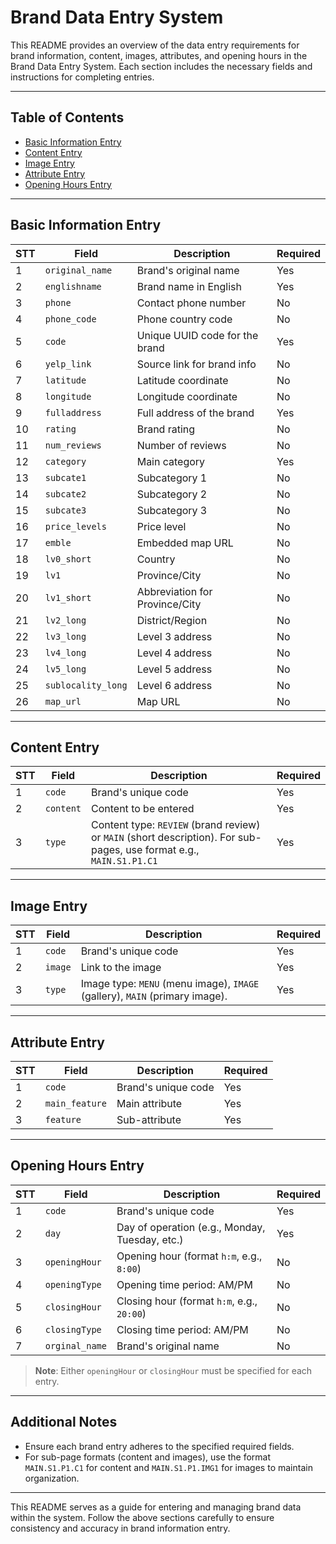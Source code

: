 # Brand Data Entry System

This README provides an overview of the data entry requirements for brand information, content, images, attributes, and opening hours in the Brand Data Entry System. Each section includes the necessary fields and instructions for completing entries.

---

## Table of Contents
- [Basic Information Entry](#basic-information-entry)
- [Content Entry](#content-entry)
- [Image Entry](#image-entry)
- [Attribute Entry](#attribute-entry)
- [Opening Hours Entry](#opening-hours-entry)

---

## Basic Information Entry
| STT | Field          | Description                       | Required |
|-----|----------------|-----------------------------------|----------|
| 1   | `original_name` | Brand's original name            | Yes       |
| 2   | `englishname`  | Brand name in English            | Yes      |
| 3   | `phone`        | Contact phone number             | No       |
| 4   | `phone_code`   | Phone country code               | No       |
| 5   | `code`         | Unique UUID code for the brand   | Yes      |
| 6   | `yelp_link`    | Source link for brand info       | No       |
| 7   | `latitude`    | Latitude coordinate              | No       |
| 8   | `longitude`    | Longitude coordinate             | No       |
| 9   | `fulladdress`  | Full address of the brand        | Yes      |
| 10  | `rating`       | Brand rating                     | No       |
| 11  | `num_reviews`  | Number of reviews                | No       |
| 12  | `category`     | Main category                    | Yes      |
| 13  | `subcate1`     | Subcategory 1                    | No       |
| 14  | `subcate2`     | Subcategory 2                    | No       |
| 15  | `subcate3`     | Subcategory 3                    | No       |
| 16  | `price_levels` | Price level                      | No       |
| 17  | `emble`        | Embedded map URL                 | No       |
| 18  | `lv0_short`    | Country                          | No       |
| 19  | `lv1`          | Province/City                    | No       |
| 20  | `lv1_short`    | Abbreviation for Province/City   | No       |
| 21  | `lv2_long`     | District/Region                  | No       |
| 22  | `lv3_long`     | Level 3 address                  | No       |
| 23  | `lv4_long`     | Level 4 address                  | No       |
| 24  | `lv5_long`     | Level 5 address                  | No       |
| 25  | `sublocality_long` | Level 6 address            | No       |
| 26  | `map_url`      | Map URL                          | No       |

---

## Content Entry
| STT | Field     | Description                                         | Required |
|-----|-----------|-----------------------------------------------------|----------|
| 1   | `code`    | Brand's unique code                                 | Yes      |
| 2   | `content` | Content to be entered                               | Yes      |
| 3   | `type`    | Content type: `REVIEW` (brand review) or `MAIN` (short description). For sub-pages, use format e.g., `MAIN.S1.P1.C1` | Yes      |

---

## Image Entry
| STT | Field     | Description                               | Required |
|-----|-----------|-------------------------------------------|----------|
| 1   | `code`    | Brand's unique code                       | Yes      |
| 2   | `image`   | Link to the image                         | Yes      |
| 3   | `type`    | Image type: `MENU` (menu image), `IMAGE` (gallery), `MAIN` (primary image).| Yes      |

---

## Attribute Entry
| STT | Field           | Description             | Required |
|-----|-----------------|-------------------------|----------|
| 1   | `code`          | Brand's unique code     | Yes      |
| 2   | `main_feature`  | Main attribute          | Yes      |
| 3   | `feature`       | Sub-attribute           | Yes      |

---

## Opening Hours Entry
| STT | Field         | Description                                   | Required |
|-----|---------------|-----------------------------------------------|----------|
| 1   | `code`        | Brand's unique code                           | Yes      |
| 2   | `day`         | Day of operation (e.g., Monday, Tuesday, etc.)| Yes      |
| 3   | `openingHour` | Opening hour (format `h:m`, e.g., `8:00`)     | No       |
| 4   | `openingType` | Opening time period: AM/PM                    | No       |
| 5   | `closingHour` | Closing hour (format `h:m`, e.g., `20:00`)    | No       |
| 6   | `closingType` | Closing time period: AM/PM                    | No       |
| 7   | `orginal_name` | Brand's original name                    | No       |

> **Note**: Either `openingHour` or `closingHour` must be specified for each entry.

---

## Additional Notes
- Ensure each brand entry adheres to the specified required fields.
- For sub-page formats (content and images), use the format `MAIN.S1.P1.C1` for content and `MAIN.S1.P1.IMG1` for images to maintain organization.

---

This README serves as a guide for entering and managing brand data within the system. Follow the above sections carefully to ensure consistency and accuracy in brand information entry.
